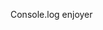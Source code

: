 Console.log enjoyer

<!---
dharmasatrya/dharmasatrya is a ✨ special ✨ repository because its `README.md` (this file) appears on your GitHub profile.
You can click the Preview link to take a look at your changes.
--->

